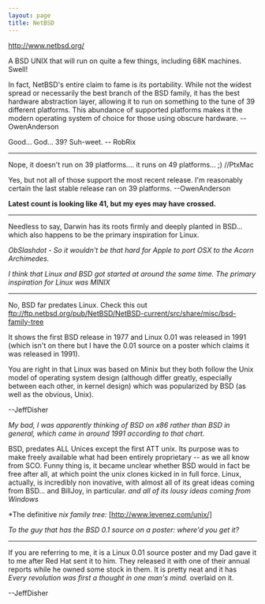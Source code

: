 ```yaml
---
layout: page
title: NetBSD
---
```




http://www.netbsd.org/

A BSD UNIX that will run on quite a few things, including 68K machines. Swell!

In fact, NetBSD's entire claim to fame is its portability.  While not the widest spread or necessarily the best branch of the BSD family, it has the best hardware abstraction layer, allowing it to run on something to the tune of 39 different platforms.  This abundance of supported platforms makes it the modern operating system of choice for those using obscure hardware. --OwenAnderson

Good... God... 39? Suh-weet. -- RobRix

----

Nope, it doesn't run on 39 platforms.... it runs on 49 platforms... ;)
//PtxMac

Yes, but not all of those support the most recent release.  I'm reasonably certain the last stable release ran on 39 platforms. --OwenAnderson

**Latest count is looking like 41, but my eyes may have crossed.**

----
Needless to say, Darwin has its roots firmly and deeply planted in BSD... which also happens to be the primary inspiration for Linux.

*ObSlashdot - So it wouldn't be that hard for Apple to port OSX to the Acorn Archimedes.*

*I think that Linux and BSD got started at around the same time. The primary inspiration for Linux was MINIX*

----

No, BSD far predates Linux.  Check this out
ftp://ftp.netbsd.org/pub/NetBSD/NetBSD-current/src/share/misc/bsd-family-tree

It shows the first BSD release in 1977 and Linux 0.01 was released in 1991 (which isn't on there but I have the 0.01 source on a poster which claims it was released in 1991).

You are right in that Linux was based on Minix but they both follow the Unix model of operating system design (although differ greatly, especially between each other, in kernel design) which was popularized by BSD (as well as the obvious, Unix).

--JeffDisher

*My bad, I was apparently thinking of BSD on x86 rather than BSD in general, which came in around 1991 according to that chart.*

BSD, predates ALL Unices except the first ATT unix.  Its purpose was to make freely available what had been entirely proprietary -- as we all know from SCO.  Funny thing is, it became unclear whether BSD would in fact be free after all, at which point the unix clones kicked in in full force.  Linux, actually, is incredibly non inovative, with almost all of its great ideas coming from BSD... and BillJoy, in particular. *and all of its lousy ideas coming from Windows*

*The definitive *nix family tree:* [http://www.levenez.com/unix/]

*To the guy that has the BSD 0.1 source on a poster: where'd you get it?*

----

If you are referring to me, it is a Linux 0.01 source poster and my Dad gave it to me after Red Hat sent it to him.  They released it with one of their annual reports while he owned some stock in them.  It is pretty neat and it has *Every revolution was first a thought in one man's mind.* overlaid on it.

--JeffDisher

